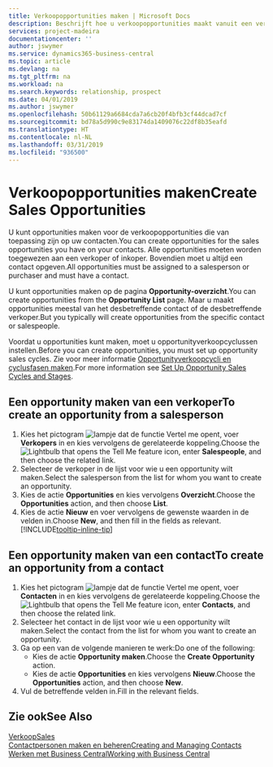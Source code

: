 ```yaml
---
title: Verkoopopportunities maken | Microsoft Docs
description: Beschrijft hoe u verkoopopportunities maakt vanuit een verkoper of contact in Business Central.
services: project-madeira
documentationcenter: ''
author: jswymer
ms.service: dynamics365-business-central
ms.topic: article
ms.devlang: na
ms.tgt_pltfrm: na
ms.workload: na
ms.search.keywords: relationship, prospect
ms.date: 04/01/2019
ms.author: jswymer
ms.openlocfilehash: 50b61129a6684cda7a6cb20f4bfb3cf44dcad7cf
ms.sourcegitcommit: bd78a5d990c9e83174da1409076c22df8b35eafd
ms.translationtype: HT
ms.contentlocale: nl-NL
ms.lasthandoff: 03/31/2019
ms.locfileid: "936500"
---
```

# <a name="create-sales-opportunities"></a><span data-ttu-id="ac8ae-103">Verkoopopportunities maken</span><span class="sxs-lookup"><span data-stu-id="ac8ae-103">Create Sales Opportunities</span></span>
<span data-ttu-id="ac8ae-104">U kunt opportunities maken voor de verkoopopportunities die van toepassing zijn op uw contacten.</span><span class="sxs-lookup"><span data-stu-id="ac8ae-104">You can create opportunities for the sales opportunities you have on your contacts.</span></span> <span data-ttu-id="ac8ae-105">Alle opportunities moeten worden toegewezen aan een verkoper of inkoper. Bovendien moet u altijd een contact opgeven.</span><span class="sxs-lookup"><span data-stu-id="ac8ae-105">All opportunities must be assigned to a salesperson or purchaser and must have a contact.</span></span>

<span data-ttu-id="ac8ae-106">U kunt opportunities maken op de pagina **Opportunity-overzicht**.</span><span class="sxs-lookup"><span data-stu-id="ac8ae-106">You can create opportunities from the **Opportunity List** page.</span></span> <span data-ttu-id="ac8ae-107">Maar u maakt opportunities meestal van het desbetreffende contact of de desbetreffende verkoper.</span><span class="sxs-lookup"><span data-stu-id="ac8ae-107">But you typically will create opportunities from the specific contact or salespeople.</span></span>

<span data-ttu-id="ac8ae-108">Voordat u opportunities kunt maken, moet u opportunityverkoopcyclussen instellen.</span><span class="sxs-lookup"><span data-stu-id="ac8ae-108">Before you can create opportunities, you must set up opportunity sales cycles.</span></span> <span data-ttu-id="ac8ae-109">Zie voor meer informatie [Opportunityverkoopcycli en cyclusfasen maken](marketing-how-setup-opportunity-sales-cycles-stages.md).</span><span class="sxs-lookup"><span data-stu-id="ac8ae-109">For more information see [Set Up Opportunity Sales Cycles and Stages](marketing-how-setup-opportunity-sales-cycles-stages.md).</span></span>

## <a name="to-create-an-opportunity-from-a-salesperson"></a><span data-ttu-id="ac8ae-110">Een opportunity maken van een verkoper</span><span class="sxs-lookup"><span data-stu-id="ac8ae-110">To create an opportunity from a salesperson</span></span>
1. <span data-ttu-id="ac8ae-111">Kies het pictogram ![lampje dat de functie Vertel me opent](media/ui-search/search_small.png "Vertel me wat u wilt doen"), voer **Verkopers** in en kies vervolgens de gerelateerde koppeling.</span><span class="sxs-lookup"><span data-stu-id="ac8ae-111">Choose the ![Lightbulb that opens the Tell Me feature](media/ui-search/search_small.png "Tell me what you want to do") icon, enter **Salespeople**, and then choose the related link.</span></span>
2. <span data-ttu-id="ac8ae-112">Selecteer de verkoper in de lijst voor wie u een opportunity wilt maken.</span><span class="sxs-lookup"><span data-stu-id="ac8ae-112">Select the salesperson from the list for whom you want to create an opportunity.</span></span>
3. <span data-ttu-id="ac8ae-113">Kies de actie **Opportunities** en kies vervolgens **Overzicht**.</span><span class="sxs-lookup"><span data-stu-id="ac8ae-113">Choose the **Opportunities** action, and then choose **List**.</span></span>
4. <span data-ttu-id="ac8ae-114">Kies de actie **Nieuw** en voer vervolgens de gewenste waarden in de velden in.</span><span class="sxs-lookup"><span data-stu-id="ac8ae-114">Choose **New**, and then fill in the fields as relevant.</span></span> [!INCLUDE[tooltip-inline-tip](includes/tooltip-inline-tip_md.md)]  



## <a name="to-create-an-opportunity-from-a-contact"></a><span data-ttu-id="ac8ae-115">Een opportunity maken van een contact</span><span class="sxs-lookup"><span data-stu-id="ac8ae-115">To create an opportunity from a contact</span></span>
1. <span data-ttu-id="ac8ae-116">Kies het pictogram ![lampje dat de functie Vertel me opent](media/ui-search/search_small.png "Vertel me wat u wilt doen"), voer **Contacten** in en kies vervolgens de gerelateerde koppeling.</span><span class="sxs-lookup"><span data-stu-id="ac8ae-116">Choose the ![Lightbulb that opens the Tell Me feature](media/ui-search/search_small.png "Tell me what you want to do") icon, enter **Contacts**, and then choose the related link.</span></span>
2. <span data-ttu-id="ac8ae-117">Selecteer het contact in de lijst voor wie u een opportunity wilt maken.</span><span class="sxs-lookup"><span data-stu-id="ac8ae-117">Select the contact from the list for whom you want to create an opportunity.</span></span>
3. <span data-ttu-id="ac8ae-118">Ga op een van de volgende manieren te werk:</span><span class="sxs-lookup"><span data-stu-id="ac8ae-118">Do one of the following:</span></span>
   * <span data-ttu-id="ac8ae-119">Kies de actie **Opportunity maken**.</span><span class="sxs-lookup"><span data-stu-id="ac8ae-119">Choose the **Create Opportunity** action.</span></span>
   * <span data-ttu-id="ac8ae-120">Kies de actie **Opportunities** en kies vervolgens **Nieuw**.</span><span class="sxs-lookup"><span data-stu-id="ac8ae-120">Choose the  **Opportunities** action, and then choose **New**.</span></span>
4. <span data-ttu-id="ac8ae-121">Vul de betreffende velden in.</span><span class="sxs-lookup"><span data-stu-id="ac8ae-121">Fill in the relevant fields.</span></span>

## <a name="see-also"></a><span data-ttu-id="ac8ae-122">Zie ook</span><span class="sxs-lookup"><span data-stu-id="ac8ae-122">See Also</span></span>
[<span data-ttu-id="ac8ae-123">Verkoop</span><span class="sxs-lookup"><span data-stu-id="ac8ae-123">Sales</span></span>](sales-manage-sales.md)  
[<span data-ttu-id="ac8ae-124">Contactpersonen maken en beheren</span><span class="sxs-lookup"><span data-stu-id="ac8ae-124">Creating and Managing Contacts</span></span>](marketing-contacts.md)  
[<span data-ttu-id="ac8ae-125">Werken met Business Central</span><span class="sxs-lookup"><span data-stu-id="ac8ae-125">Working with Business Central</span></span>](ui-work-product.md)
